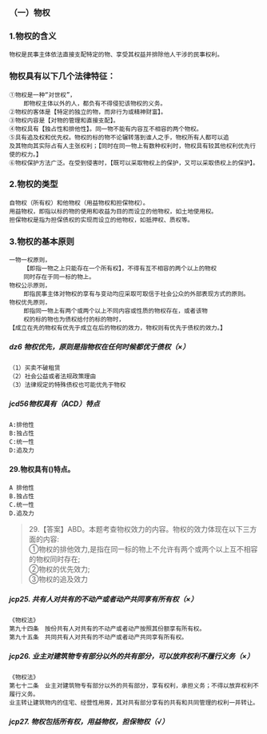 ### （一）物权
### 1.物权的含义
    物权是民事主体依法直接支配特定的物、享受其权益并排除他人干涉的民事权利。
    
### 物权具有以下几个法律特征：
    ①物权是一种“对世权”，
        即物权主体以外的人，都负有不得侵犯该物权的义务。
    ②物权的客体是【特定的独立的物，而非行为或精神财富】。
    ③物权内容是【对物的管理和直接支配】。
    ④物权具有【独占性和排他性】。同一物不能有内容互不相容的两个物权。
    ⑤具有追及权和优先权。物权的标的物不论辗转落到谁人之手，物权所有人都可以追
    及其物向其实际占有人主张权利；【同时在同一物上有数种权利时，物权具有较其他权利优先行使的权力。】
    ⑥物权保护方法广泛。在受到侵害时，【既可以采取物权上的保护，又可以采取债权上的保护】。

### 2.物权的类型
    自物权（所有权）和他物权（用益物权和担保物权）。
    用益物权，即指以标的物的使用和收益为目的而设立的他物权，如土地使用权。
    担保物权是指为担保债权的实现而设立的他物权，如抵押权、质权等。
    
### 3.物权的基本原则
    一物一权原则，
        【即指一物之上只能存在一个所有权】，不得有互不相容的两个以上的物权
        同时存在于同一标的物上。
    物权公示原则，
        即指民事主体对物权的享有与变动均应采取可取信于社会公众的外部表现方式的原则。
    物权优先原则，
        即指同一物上有两个或两个以上不同内容或性质的物权存在，或者该物
        权的标的物也为债权给付的标的物时，
    【成立在先的物权有优先于成立在后的物权的效力，物权则有优先于债权的效力。】
    
    
##### dz6 物权优先，原则是指物权在任何时候都优于债权（×）
    （1）买卖不破租赁
    （2）社会公益或者法规政策理由
    （3）法律规定的特殊债权也可能优先于物权

##### jcd56物权具有（ACD）特点
    A:排他性
    B:独占性
    C:统一性
    D:追及力

#### 29.物权具有()特点。
    A 排他性
    B.独占性
    C.统一性
    D.追及力
>   29.【答案】ABD。本题考查物权效力的内容。物权的效力体现在以下三方面的内容:    
    ①物权的排他效力,是指在同一标的物上不允许有两个或两个以上互不相容的物权同时存在;    
    ②物权的优先效力;    
    ③物权的追及效力    
    
##### jcp25. 共有人对共有的不动产或者动产共同享有所有权（×）
    《物权法》
    第九十四条　按份共有人对共有的不动产或者动产按照其份额享有所有权。
    第九十五条　共同共有人对共有的不动产或者动产共同享有所有权。

##### jcp26. 业主对建筑物专有部分以外的共有部分，可以放弃权利不履行义务（×）
    《物权法》
    第七十二条　业主对建筑物专有部分以外的共有部分，享有权利，承担义务；不得以放弃权利不履行义务。
    业主转让建筑物内的住宅、经营性用房，其对共有部分享有的共有和共同管理的权利一并转让。

##### jcp27. 物权包括所有权，用益物权，担保物权（√）



























    

    
